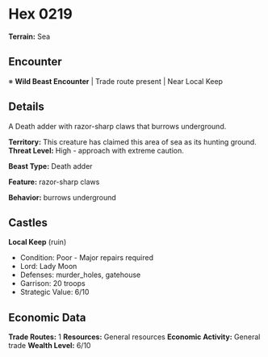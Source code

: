 # Hex 0219

**Terrain:** Sea

## Encounter
※ **Wild Beast Encounter** | Trade route present | Near Local Keep

## Details
A Death adder with razor-sharp claws that burrows underground.

**Territory:** This creature has claimed this area of sea as its hunting ground.
**Threat Level:** High - approach with extreme caution.

**Beast Type:** Death adder

**Feature:** razor-sharp claws

**Behavior:** burrows underground

## Castles
**Local Keep** (ruin)
- Condition: Poor - Major repairs required
- Lord: Lady Moon
- Defenses: murder_holes, gatehouse
- Garrison: 20 troops
- Strategic Value: 6/10

## Economic Data
**Trade Routes:** 1
**Resources:** General resources
**Economic Activity:** General trade
**Wealth Level:** 6/10
